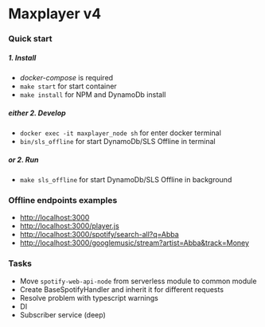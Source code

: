 # Maxplayer v4

### Quick start

##### 1. Install

- *docker-compose* is required
- `make start` for start container
- `make install` for NPM and DynamoDb install

##### either 2. Develop

- `docker exec -it maxplayer_node sh` for enter docker terminal 
- `bin/sls_offline` for start DynamoDb/SLS Offline in terminal

##### or 2. Run

- `make sls_offline` for start DynamoDb/SLS Offline in background

### Offline endpoints examples

- [http://localhost:3000](http://localhost:3000)
- [http://localhost:3000/player.js](http://localhost:3000/player.js)
- [http://localhost:3000/spotify/search-all?q=Abba](http://localhost:3000/spotify/search-all?q=Abba)
- [http://localhost:3000/googlemusic/stream?artist=Abba&track=Money](http://localhost:3000/googlemusic/stream?artist=Abba&track=Money)

### Tasks

- Move `spotify-web-api-node` from serverless module to common module
- Create BaseSpotifyHandler and inherit it for different requests
- Resolve problem with typescript warnings
- DI
- Subscriber service (deep)